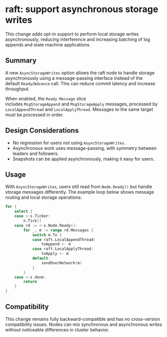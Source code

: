 <!--
Based on https://github.com/etcd-io/etcd/pull/14627
-->

# raft: support asynchronous storage writes

This change adds opt-in support to perform local storage writes asynchronously, reducing interference and increasing batching of log appends and state machine applications.

## Summary

A new `AsyncStorageWrites` option allows the raft node to handle storage asynchronously using a message-passing interface instead of the default `Ready`/`Advance` call. This can reduce commit latency and increase throughput.

When enabled, the `Ready.Message` slice includes `MsgStorageAppend` and `MsgStorageApply` messages, processed by `LocalAppendThread` and `LocalApplyThread`. Messages to the same target must be processed in order.

## Design Considerations

- No regression for users not using `AsyncStorageWrites`.
- Asynchronous work uses message-passing, with symmetry between leaders and followers.
- Snapshots can be applied asynchronously, making it easy for users.

## Usage

With `AsyncStorageWrites`, users still read from `Node.Ready()` but handle storage messages differently. The example loop below shows message routing and local storage operations:

```go
for {
	select {
	case <-s.Ticker:
		n.Tick()
	case rd := <-s.Node.Ready():
		for _, m := range rd.Messages {
			switch m.To {
			case raft.LocalAppendThread:
				toAppend <- m
			case raft.LocalApplyThread:
				toApply <- m
			default:
				sendOverNetwork(m)
			}
		}
	case <-s.done:
		return
	}
}
```

## Compatibility

This change remains fully backward-compatible and has no cross-version compatibility issues. Nodes can mix synchronous and asynchronous writes without noticeable differences in cluster behavior.
